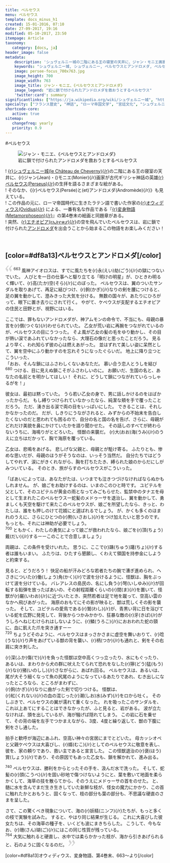 ```yaml
---
title: ペルセウス
menu: ペルセウス
template: docs_minus_h1
created: 15-01-2016, 07:10
date: 27-09-2017, 19:16
modified: 05-10-2017, 23:50
itempage: Article
taxonomy:
   category: [docs, ja]
header_image: false
metadata:
    description: 'シュヴェルニー城の二階にある王の寝室の天井に、ジャン・モニエ画家が描いたペルセウスとアンドロメダ諸絵画の元に、オウィディウス作家が書いた『変身物語』の第4巻末の『ペルセウスとアンドロメダ』章を語る文書'
    keywords: "シュヴェルニー城, シュヴェルニー, ペルセウスとアンドロメダ, ペルセウス, アンドロメダ, オウィディウス, 変身物語, ジャン・モニエ, Jean MONIER, Persée et Andromède, Persée, Andromède, Cheverny, Château de Cheverny"
    image: persee-focus_700x763.jpg
    image_height: 700
    image_width: 763
    image_title: ジャン・モニエ、《ペルセウスとアンドロメダ》
    image_legend: "岩に鎖で付けられたアンドロメダを救おうとするペルセウス"
    'twitter:card': summary
significantlinks: ["https://ja.wikipedia.org/wiki/シュヴェルニー城", "https://ja.wikipedia.org/wiki/ペルセウス", "https://ja.wikipedia.org/wiki/オウィディウス", "https://ja.wikipedia.org/wiki/変身物語", "https://ja.wikipedia.org/wiki/エチオピア", "https://ja.wikipedia.org/wiki/アンドロメダ"]
specialty: ["フランス歴史", "神話", "ローマ帝国文学", "宮廷文化", "シュヴェルニー城", "シュヴェルニー", "ペルセウスとアンドロメダ", "ペルセウス", "アンドロメダ", "オウィディウス", "変身物語", "ジャン・モニエ", "Cheverny", "Jean MONIER", "Persée et Andromède", "Persée", "Andromède", "Château de Cheverny"]
shortcode-core:
   active: true
sitemap:
   changefreq: yearly
   priority: 0.9
---
```

#ペルセウス

<figure><picture>
<source
media="(min-width: 959px)"
sizes="(max-width: 767px) 98vw, (min-width: 959px) 50vw, 86vw"
srcset="
/user/sites/docs/pages/01.home/04.chateaux-de-la-loire/03.cheverny/02.perseus/persee-280.webp 280w,
/user/sites/docs/pages/01.home/04.chateaux-de-la-loire/03.cheverny/02.perseus/persee-380.webp 380w,
/user/sites/docs/pages/01.home/04.chateaux-de-la-loire/03.cheverny/02.perseus/persee-480.webp 480w,
/user/sites/docs/pages/01.home/04.chateaux-de-la-loire/03.cheverny/02.perseus/persee-640.webp 640w,
/user/sites/docs/pages/01.home/04.chateaux-de-la-loire/03.cheverny/02.perseus/persee_700x869.webp 700w"
type="image/webp" />
<source
media="(min-width: 959px)"
sizes="(max-width: 767px) 98vw, (min-width: 959px) 50vw, 86vw"
srcset="
/user/sites/docs/pages/01.home/04.chateaux-de-la-loire/03.cheverny/02.perseus/persee-280.jpg 280w,
/user/sites/docs/pages/01.home/04.chateaux-de-la-loire/03.cheverny/02.perseus/persee-380.jpg 380w,
/user/sites/docs/pages/01.home/04.chateaux-de-la-loire/03.cheverny/02.perseus/persee-480.jpg 480w,
/user/sites/docs/pages/01.home/04.chateaux-de-la-loire/03.cheverny/02.perseus/persee-640.jpg 640w,
/user/sites/docs/pages/01.home/04.chateaux-de-la-loire/03.cheverny/02.perseus/persee_700x869.jpg 700w" />
<source
sizes="(max-width: 767px) 98vw, (min-width: 959px) 50vw, 86vw"
srcset="
/user/sites/docs/pages/01.home/04.chateaux-de-la-loire/03.cheverny/02.perseus/persee-focus-280.webp 280w,
/user/sites/docs/pages/01.home/04.chateaux-de-la-loire/03.cheverny/02.perseus/persee-focus-380.webp 380w,
/user/sites/docs/pages/01.home/04.chateaux-de-la-loire/03.cheverny/02.perseus/persee-focus-480.webp 480w,
/user/sites/docs/pages/01.home/04.chateaux-de-la-loire/03.cheverny/02.perseus/persee-focus-640.webp 640w,
/user/sites/docs/pages/01.home/04.chateaux-de-la-loire/03.cheverny/02.perseus/persee-focus_700x763.webp 700w"
type="image/webp" />
<img src="/user/sites/docs/pages/01.home/04.chateaux-de-la-loire/03.cheverny/02.perseus/persee-focus_700x763.jpg" alt="ジャン・モニエ、《ペルセウスとアンドロメダ》" title="ジャン・モニエ、《ペルセウスとアンドロメダ》" class="class-diane-img"
sizes="(max-width: 767px) 98vw, (min-width: 959px) 50vw, 86vw"
srcset="
/user/sites/docs/pages/01.home/04.chateaux-de-la-loire/03.cheverny/02.perseus/persee-focus-280.jpg 280w,
/user/sites/docs/pages/01.home/04.chateaux-de-la-loire/03.cheverny/02.perseus/persee-focus-380.jpg 380w,
/user/sites/docs/pages/01.home/04.chateaux-de-la-loire/03.cheverny/02.perseus/persee-focus-480.jpg 480w,
/user/sites/docs/pages/01.home/04.chateaux-de-la-loire/03.cheverny/02.perseus/persee-focus-640.jpg 640w,
/user/sites/docs/pages/01.home/04.chateaux-de-la-loire/03.cheverny/02.perseus/persee-focus_700x763.jpg 700w"
>
</picture><figcaption>岩に鎖で付けられたアンドロメダを救おうとするペルセウス</figcaption></figure>

! [{r}シュヴェルニー城(le&#160;Château&#160;de&#160;Cheverny){/r}][1]の二階にある王の寝室の天井に、{r}ジャン(Jean)・()モニエ(Monier){/r}画家が古代ギリシャ神話の英雄[{r}ペルセウス(Perseus){/r}][2]の生拝を語るさまざまな絵がある。  
! そのなか、《{r}ペルセウス(Persée)と(et)アンドロメダ(Andromède){/r}》も見えている。  
! この作品の元に、ローマ帝国時代に生きたラテン語で書いた作家の[{r}オウィディウス(Ovidius){/r}][3] による、一番有名な作品である『[{r}変身物語(Metamorphoseon){/r}][4]』の第4巻末の絵画と同題章がある。  
! 突然、[{r}エチオピア(የኢትዮጵያ){/r}][5]の空を飛んでいたペルセウスは、岩に鎖で付けられた[アンドロメダ][6]を出会うことから始まるこの物語をお楽しみください！

<br>

## [color=#df8a13]ペルセウスとアンドロメダ[/color]

<span><svg xmlns="http://www.w3.org/2000/svg" width="22px" height="22px" viewBox="0 0 78 78" fill="lightgrey" opacity="1"><path d="M76.5 9.0009L57.0898 32.605c-.88226 1.10283-.88226 1.54397-.88226 1.76454 0 1.10286 1.76455 3.30857 2.8674 4.632l13.0167 14.99877L61.50123 74.9545 50.4727 59.51456c-2.87047-3.97028-10.80793-15.88413-10.80793-19.19267 0-1.76458.6617-2.4263 6.6171-9.7051C60.8395 12.74754 63.04522 10.98297 70.98575 3.0455L76.5 9.00092zm-38.16172 0L18.9281 32.605c-.88228 1.10283-.88228 1.54397-.88228 1.76454 0 1.10286 1.76457 3.30857 2.86742 4.632L33.92688 54.0003 23.3395 74.9545 12.30793 59.51456C9.44053 55.54428 1.5 43.63043 1.5 40.3219c0-1.76458.6617-2.4263 6.6171-9.7051C22.67475 12.74754 24.88043 10.98297 32.82097 3.0455l5.51732 5.9554z"/></svg></span>
<sup>663</sup> 
風神アイオロスは、すでに風たちを{r}永(えい)劫(ごう){/r}の獄につないでいた。
人びとを一日の仕事へと駆り立てる「明けの明星」が、ひときわ明るく輝いて、{r}高(たか)空(そら){/r}にのぼった。
ペルセウスは、翼のついたサンダルを取りあげて、再足に結びつけ、{r}鉤(かぎ){/r}なりの剣を腰につけると、足の翼を動かして、澄みきった大気を分ける。
無数の国々が、あたりにひろがって、眼下に置き去りにされて行く。
やがて、ケペウスが支配するエチオピアの住民と田野とが、視野にはいる。

ここでは、罪もないアンドロメダが、神アムモンの命令で、不当にも、母親の暴言を{r}償(つぐな){/r}わせられていた。
乙女が荒い岩に再腕をつながれているのが、ペルセウスの目にうつった。
そよ風が乙女の髪の毛をゆり動かし、その目が熱い涙であふれていなかったなら、大理石の像だと思ったことだろう。
見るより早く、われ知らず彼の心は燃えあがった。
並はずれて美しい姿に呆然として、翼を空中にふり動かすのを忘れそうになったぐらいだ。
地上に降り立つとこういった、  
「おお、そんな鎖にはふさわしくないあなただ。
慕い合う恋人とうしを結び  
<sup>680</sup> 
つける、目に見えぬ鎖こそがふさわしいのに。
お願いだ、生国の名と、あなたの名前とを明かしてほしい！
それに、どうして鎖につながれていらっしゃるがを！」

彼女は、最初は黙っていた。
うら若い乙女の身で、男に話しかけるのをはばかったからだ。
もし縛りつけられていなかったなら、純潔な頬を手で覆ったことだろう。
ただ、湧き出る涙で両の目をいっぱいにした。
できることは、それしかなかったのだ。
だが、しきりにうながされると、みずからの不始末を告白したくないのだと思われても困るので、自分の名と国の名を告げ、さらに、母親がどれだけ美貌を鼻にかけていたかを語り聞かせた。
その話しのすべてが終わらないうちに、海鳴りがとどろいた。
怪獣の来襲だ。
{r}大(おお)海(うみ){/r}のうえに立ちはだかって、胸で海原を覆っている。

乙女は、悲鳴をあげる。
悲しげな父親と、母親とが駈け寄る。
ふたりとも、惨めな思いだが、母親のほうがそうなのは、いっそう当然だ。
自分たちではどうしてやれず、涙にがきくれながら、胸を打ちたたき、縛られた娘のからだにしがみついている。
そのとき、旅がらすのペルセウスがこういった。

「ばあいによっては、あなたがたは、いつまでも泣きつづけなければならぬかもしれません。
が、娘ごをお助けするのは、いまのこのひと時です。
ユピテルを父として、そのユピテルが黄金の雨となってみごもらせた、監禁中のタナエを母として生まれたこのペルセウスー蛇髪のメドゥーサを退治し、翼を動かして、勇ましくも天空を駆けて来たこのペルセウスが、娘ごを所望したなら、きっと、わたしは、誰をも押しのけて花婿にと選ばれるでしょう。
が、かくも多くのほまれのうえに、さらにひとつの{r}勲(いさおし){/r}をつけ加えたいと思うのです。
もっとも、それには神助が必要でしょう。  
<sup>700</sup> 
ともかく、わたしの勇気によって娘ごが救われたなら、娘ごを{r}頂(ちょう)戴(だい){/r}するーーこのことで合意しましょう」

両親は、この条件を受けいれた。
思うに、ここで{r}躊(ちゅう)躇(ちょ){/r}する者は誰もいまい。
ふたりは、ひたすら懇願し、くわえて領国を持参金にしようと約束する。

見ると、どうだろう！ 快足の船が汗みどろな若者たちの腕で漕ぎ進められ、ヘさきについた{r}働(しょう)角(かく){/r}で波を分けるように、怪獣は、胸をぶっけて波を分けている。
バレアレスの島民の、名にし負う{r}弩(いしゆみ){/r}が回転する鉛弾を放ったばあいの、その射程距離くらいの{r}間(ま){/r}を置いて、怪獣が{r}巌(いわお){/r}に近づいたとき、突然若者は足で地を蹴って、空高い雲のなかへ飛びあがった。
海原のおもてにその影が映ると、獣は荒しくその影を襲った。
そして、ユピテルの愛鳥である{r}鷲(わし){/r}が、青黒い背に日を浴びている蛇を広野に発見して、背後からつかみかかり、狂暴な敵の{r}牙(きば){/r}がうしろへねじむけられはしないように、{r}鱗(うろこ){/r}におおわれた蛇の頸に、血に飢えた爪を突き通すーー  
<sup>720</sup> 
ちょうどそのように、ペルセウスはまっさかさまに虚空を舞いおりて、{r}唸(うな){/r}り声をあげている獣の背を襲い、{r}柄(つか){/r}も通れと、剣をその右肩に突き刺した。

{r}深(ふか)傷(で){/r}を負った怪獣は空中高くつっ立ったり、水にもぐったり、あるいは、まわりから犬の群に吠えたてられて恐れをなした{r}獰(どう)猛(もう){/r}な{r}猪(いのしし){/r}さながらに、あばれ回る。
ペルセウスは、あるいは、尾が大そう細くなって魚の尻尾のようになっているあたりであれ、むき出しになったところなら、ところがまわずに、  
{r}鉤(かぎ){/r}なりに曲がった剣で切りつける。
怪獣は、  
{r}紅(くれない){/r}の血の混じった{r}潮(しお)水(みず){/r}をロから吐く。
そのしぶきで、ペルセウスの翼が濡れて重くなった。
れを吸ったこのサンダルを、これ以上あてにすることはできなかったが、ふと見ると、岩がある。
波が立たなければ、頭を出しているが、海が騒げば隠れてしまう。
この岩に石を乗せて、その背の端を左手でつかまえながら、3度、4度と繰り返して、獣の下腹に剣をさし通した。

拍手と歓呼が海辺にあふれ、空高い神々の宮居にまでとどいた。
母カッシオペと父親ケペウスは大喜びし、{r}婿(むこ){/r}としてのペルセウスに敬意を表し、彼を、家の頼りであり、救い主であると宣言した。
この怪獣退治の{r}褒(ほう)賞(しょう){/r}であり、その原因でもあった乙女も、鎖を解かれて、進み出る。

<sup>740</sup> 
ペルセウスは、勝利をからとったその手を、汲んだ水で洗った。
そして、蛇髪の{r}頭(こうべ){/r}を固い砂地で傷つけないようにと、葉を敷いて地面を柔らかくして、海草の技を散らてから、そのうえにメドゥーサの首をのせた。
と、髄に水を含んでまだ生き生きしていた新鮮な枝が、怪女の魔力にかかり、この首に触れたかとおもうと、固くなって、枝の部分も葉の部分も、不思議な硬直のさまを呈した。

さて、この驚くべき現象について、海の{r}妖精(ニンフ){/r}たちが、もっと多くの枝で実験を試みた。
すると、やはり同じ結果が生じる。
これに大喜びした彼女たちは、その海草の種子を、いくども波にまきちらした。
こうして、今もなお、{r}珊(さん)瑚(ご){/r}にはこの同じ性質が残っている。  
<sup>764</sup> 
大気に触れると硬直し、水中では柔らかかった枝が、海から引きあげられると、石のように固くなるのだ。
 <span><svg xmlns="http://www.w3.org/2000/svg" width="22px" height="22px" viewBox="0 0 78 78" fill="lightgrey" opacity="1"><path d="M1.5 68.9991L20.9102 45.395c.88226-1.10283.88226-1.54397.88226-1.76454 0-1.10286-1.76455-3.30857-2.8674-4.632L5.90836 23.9997 16.49877 3.0455 27.5273 18.48544c2.87047 3.97028 10.80793 15.88413 10.80793 19.19267 0 1.76458-.6617 2.4263-6.6171 9.7051C17.1605 65.25246 14.95478 67.01703 7.01425 74.9545L1.5 68.99908zm38.16172 0L59.0719 45.395c.88228-1.10283.88228-1.54397.88228-1.76454 0-1.10286-1.76457-3.30857-2.86742-4.632L44.07312 23.9997 54.6605 3.0455l11.03157 15.43992C68.55947 22.45572 76.5 34.36957 76.5 37.6781c0 1.76458-.6617 2.4263-6.6171 9.7051C55.32526 65.25246 53.11957 67.01703 45.17904 74.9545l-5.51732-5.9554z"/></svg></span>  

[color=#df8a13]オウィディウス、変身物語、第4巻末、663～より[/color]

[1]: https://ja.wikipedia.org/wiki/シュヴェルニー城 "https://ja.wikipedia.org/wiki/シュヴェルニー城"
[2]: https://ja.wikipedia.org/wiki/ペルセウス "https://ja.wikipedia.org/wiki/ペルセウス"
[3]: https://ja.wikipedia.org/wiki/オウィディウス "https://ja.wikipedia.org/wiki/オウィディウス"
[4]: https://ja.wikipedia.org/wiki/変身物語 "https://ja.wikipedia.org/wiki/変身物語"
[5]: https://ja.wikipedia.org/wiki/エチオピア "https://ja.wikipedia.org/wiki/エチオピア"
[6]: https://ja.wikipedia.org/wiki/アンドロメダ "https://ja.wikipedia.org/wiki/アンドロメダ"